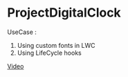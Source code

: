 # ProjectDigitalClock
UseCase : 
1. Using custom fonts in LWC
2. Using LifeCycle hooks

[Video](https://user-images.githubusercontent.com/8774546/148717542-127766aa-3e82-4cc7-9c7e-1dba8eb95a09.mov)

